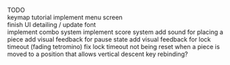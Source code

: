 TODO  
keymap tutorial
implement menu screen  
finish UI detailing / update font  
implement combo system
implement score system
add sound for placing a piece
add visual feedback for pause state
add visual feedback for lock timeout (fading tetromino)
fix lock timeout not being reset when a piece is moved to a position that allows vertical descent
key rebinding?